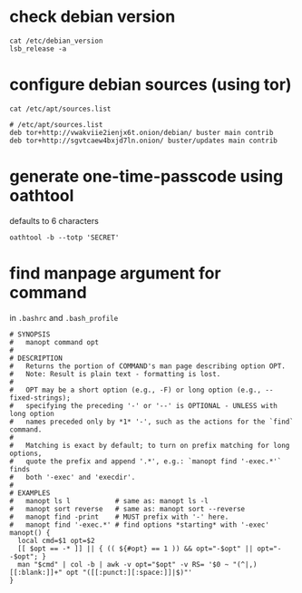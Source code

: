 # check debian version
```
cat /etc/debian_version
lsb_release -a
```
# configure debian sources (using tor)
```
cat /etc/apt/sources.list

# /etc/apt/sources.list
deb tor+http://vwakviie2ienjx6t.onion/debian/ buster main contrib
deb tor+http://sgvtcaew4bxjd7ln.onion/ buster/updates main contrib
```
# generate one-time-passcode using oathtool

defaults to 6 characters

```
oathtool -b --totp 'SECRET'
```
# find manpage argument for command
in `.bashrc` and `.bash_profile`
```
# SYNOPSIS
#   manopt command opt
#
# DESCRIPTION
#   Returns the portion of COMMAND's man page describing option OPT.
#   Note: Result is plain text - formatting is lost.
#
#   OPT may be a short option (e.g., -F) or long option (e.g., --fixed-strings);
#   specifying the preceding '-' or '--' is OPTIONAL - UNLESS with long option
#   names preceded only by *1* '-', such as the actions for the `find` command.
#
#   Matching is exact by default; to turn on prefix matching for long options,
#   quote the prefix and append '.*', e.g.: `manopt find '-exec.*'` finds
#   both '-exec' and 'execdir'.
#
# EXAMPLES
#   manopt ls l           # same as: manopt ls -l
#   manopt sort reverse   # same as: manopt sort --reverse
#   manopt find -print    # MUST prefix with '-' here.
#   manopt find '-exec.*' # find options *starting* with '-exec'
manopt() {
  local cmd=$1 opt=$2
  [[ $opt == -* ]] || { (( ${#opt} == 1 )) && opt="-$opt" || opt="--$opt"; }
  man "$cmd" | col -b | awk -v opt="$opt" -v RS= '$0 ~ "(^|,)[[:blank:]]+" opt "([[:punct:][:space:]]|$)"'
}
```
